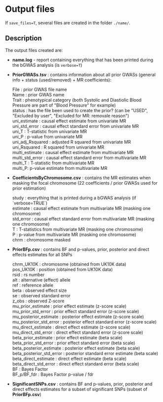 # Output files
[//]:========================================

If `save_files=T`, several files are created in the folder `./name/`.

## Description
[//]:*******

The output files created are:    
-   **name.log** - report containing everything that has been printed during the bGWAS analysis (is `verbose=T`)     
    
    
-   **PriorGWASs.tsv** : contains information about all prior GWASs (general info + status (used/removed) + MR coefficients):
<ul>    File : prior GWAS file name <br/>      
        Name : prior GWAS name  <br/>   
        Trait : phenotypical category (both Systolic and Diastiolic Blood Pressure are part of "Blood Pressure" for example)   <br/> 
        status : has the file been used to create the prior? (can be "USED", "Excluded by user", "Excluded for MR: removale reason")    <br/>
        uni_estimate : causal effect estimate from univariate MR     <br/>
        uni_std_error	: causal effect standard error from univariate MR    <br/>
        uni_T	: T-statistic from univariate MR    <br/>
        uni_P : p-value from univariate MR    <br/>
        uni_adj_Rsquared : adjusted R squared from univariate MR     <br/>
        uni_Rsquared : R squared from univariate MR     	<br/>
        multi_estimate : causal effect estimate from multivariate MR     <br/>
        multi_std_error	: causal effect standard error from multivariate MR   <br/>  
        multi_T	: T-statistic from multivariate MR     <br/>
        multi_P: p-value estimate from multivariate MR   <br/>  </ul>

-   **CoefficientsByChromosome.csv** : contains the MR estimates when masking the focal chromosome (22 coefficients / prior GWASs used for prior estimation)   
<ul>    study : everything that is printed during a bGWAS analysis (if `verbose=TRUE`) <br/>     
        estimate : causal effect estimate from multivariate MR (masking one chromosome)    <br/>
        std_error : causal effect standard error from multivariate MR (masking one chromosome)  <br/>  
        T : T-statistics from multivariate MR (masking one chromosome)   <br/> 
        P : p-value from multivariate MR (masking one chromosome)  <br/>   
        chrm : chromosome masked     <br/> </ul>

-   **PriorBFp.csv** : contains BF and p-values, prior, posterior and direct effects estimates for all SNPs      
<ul>    chrm_UK10K : chromosome (obtained from UK10K data)     <br/>
        pos_UK10K : position (obtained from UK10K data)   <br/> 
        rsid : rs number     <br/>
        alt : alternative (effect) allele     <br/>
        ref : reference allele     <br/>
        beta : observed effect size    <br/> 
        se : observed standard error   <br/>  
        z_obs : observed Z-score    <br/>
        mu_prior_estimate : prior effect estimate (z-score scale)     <br/>
        mu_prior_std_error : prior effect standard error (z-score scale)    <br/>
        mu_posterior_estimate : posterior effect estimate (z-score scale)    <br/>
        mu_posterior_std_error : posterior effect standard error (z-score scale)   <br/> 
        mu_direct_estimate : direct effect estimate (z-score scale)   <br/>
        mu_direct_std_error : direct effect standard error (z-score scale)   <br/>
        beta_prior_estimate : prior effect estimate (beta scale)   <br/>
        beta_prior_std_error : prior effect standard error (beta scale)  <br/>  
        beta_posterior_estimate : posterior effect estimate (beta scale)   <br/> 
        beta_posterior_std_error : posterior standard error estimate (beta scale)   <br/> 
        beta_direct_estimate : direct effect estimate (beta scale)   <br/>
        beta_direct_std_error : direct effect standard error (beta scale)   <br/>
        BF : Bayes Factor        <br/>
        BF_p/BF_fdr : Bayes Factor p-value / fdr  <br/>  </ul>

-   **SignificantSNPs.csv** : contains BF and p-values, prior, posterior and direct effects estimates for a subset of significant SNPs (subset of **PriorBFp.csv**)  

